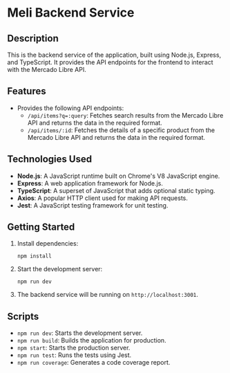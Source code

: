 # Meli Backend Service

## Description

This is the backend service of the application, built using Node.js, Express, and TypeScript. It provides the API endpoints for the frontend to interact with the Mercado Libre API.

## Features

- Provides the following API endpoints:
  - `/api/items?q=:query`: Fetches search results from the Mercado Libre API and returns the data in the required format.
  - `/api/items/:id`: Fetches the details of a specific product from the Mercado Libre API and returns the data in the required format.

## Technologies Used

- **Node.js**: A JavaScript runtime built on Chrome's V8 JavaScript engine.
- **Express**: A web application framework for Node.js.
- **TypeScript**: A superset of JavaScript that adds optional static typing.
- **Axios**: A popular HTTP client used for making API requests.
- **Jest**: A JavaScript testing framework for unit testing.

## Getting Started

1. Install dependencies:

   ```
   npm install
   ```

2. Start the development server:

   ```
   npm run dev
   ```

3. The backend service will be running on `http://localhost:3001`.

## Scripts

- `npm run dev`: Starts the development server.
- `npm run build`: Builds the application for production.
- `npm start`: Starts the production server.
- `npm run test`: Runs the tests using Jest.
- `npm run coverage`: Generates a code coverage report.
